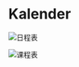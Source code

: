 # Kalender

![日程表](https://img-1304915546.file.myqcloud.com/images/20220301/calendar.jpg)

![课程表](https://img-1304915546.file.myqcloud.com/images/20220301/lesson-info.jpg)
